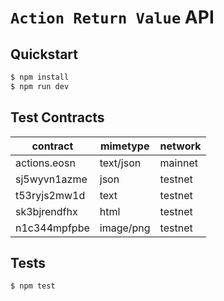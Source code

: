 # `Action Return Value` API

## Quickstart

```bash
$ npm install
$ npm run dev
```

## Test Contracts

| contract     | mimetype  | network |
| ------------ | --------- | --------|
| actions.eosn | text/json | mainnet |
| sj5wyvn1azme | json      | testnet |
| t53ryjs2mw1d | text      | testnet |
| sk3bjrendfhx | html      | testnet |
| n1c344mpfpbe | image/png | testnet |

## Tests

```bash
$ npm test
```